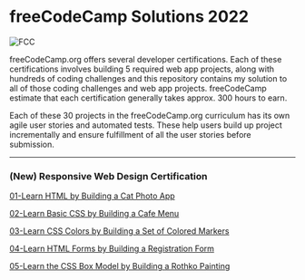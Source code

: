 # freeCodeCamp Solutions 2022

![FCC ][fcc-img]

[fcc-img]:https://camo.githubusercontent.com/60c67cf9ac2db30d478d21755289c423e1f985c6/68747470733a2f2f73332e616d617a6f6e6177732e636f6d2f66726565636f646563616d702f776964652d736f6369616c2d62616e6e65722e706e67

freeCodeCamp.org offers several developer certifications. Each of these certifications involves building 5 required web app projects, along with hundreds of coding challenges and this repository contains my solution to all of those coding challenges and web app projects. freeCodeCamp estimate that each certification generally takes approx. 300 hours to earn.

Each of these 30 projects in the freeCodeCamp.org curriculum has its own agile user stories and automated tests. These help users build up project incrementally and ensure fulfillment of all the user stories before submission.

---

### (New) Responsive Web Design Certification
<a href="https://github.com/mlmariscotes/freeCodeCamp-Course-Project-2022/blob/60a8f09091fa85e39dd222457ccbccc79679f2d3/(New)%20Responsive%20Web%20Design%20Certification/01-Learn%20HTML%20by%20Building%20a%20Car%20Photo%20App/01-Learn%20HTML%20by%20Building%20a%20Cat%20Photo%20App.html">01-Learn HTML by Building a Cat Photo App</a>

<a href="https://github.com/mlmariscotes/freeCodeCamp-Course-Project-2022/tree/main/(New)%20Responsive%20Web%20Design%20Certification/02-Learn%20Basic%20CSS%20by%20Building%20a%20Cafe%20Menu">02-Learn Basic CSS by Building a Cafe Menu</a>

<a href="https://github.com/mlmariscotes/freeCodeCamp-Project-Solutions-2022/tree/main/(New)%20Responsive%20Web%20Design%20Certification/03-Learn%20CSS%20Colors%20by%20Building%20a%20Set%20of%20Colored%20Markers">03-Learn CSS Colors by Building a Set of Colored Markers</a>

<a href="https://github.com/mlmariscotes/freeCodeCamp-Project-Solutions-2022/tree/main/(New)%20Responsive%20Web%20Design%20Certification/04-Learn%20HTML%20Forms%20by%20%20Building%20a%20Registration%20Form">04-Learn HTML Forms by  Building a Registration Form</a>

<a href="https://github.com/mlmariscotes/freeCodeCamp-Project-Solutions-2022/tree/main/(New)%20Responsive%20Web%20Design%20Certification/05-Learn%20the%20CSS%20%20Box%20Model%20by%20Building%20a%20Rothko%20Painting">05-Learn the CSS  Box Model by Building a Rothko Painting</a>
